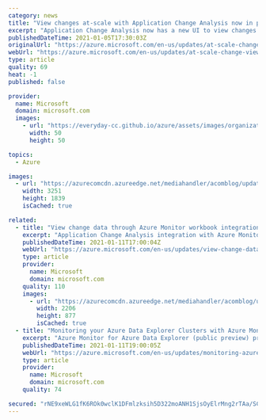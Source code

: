 ```yaml
---
category: news
title: "View changes at-scale with Application Change Analysis now in public preview"
excerpt: "Application Change Analysis now has a new UI to view changes in all resources under selected subscriptions, without 10 rows per page limitation. Check it out and monitor your Azure resources at-scale."
publishedDateTime: 2021-01-05T17:30:03Z
originalUrl: "https://azure.microsoft.com/en-us/updates/at-scale-change-view/"
webUrl: "https://azure.microsoft.com/en-us/updates/at-scale-change-view/"
type: article
quality: 69
heat: -1
published: false

provider:
  name: Microsoft
  domain: microsoft.com
  images:
    - url: "https://everyday-cc.github.io/azure/assets/images/organizations/microsoft.com-50x50.jpg"
      width: 50
      height: 50

topics:
  - Azure

images:
  - url: "https://azurecomcdn.azureedge.net/mediahandler/acomblog/updates/UpdatesV2/blog/b7c71447-0728-4664-8602-9c920831cb8c.png"
    width: 3251
    height: 1839
    isCached: true

related:
  - title: "View change data through Azure Monitor workbook integration with Application Change Analysis"
    excerpt: "Application Change Analysis integration with Azure Monitor workbook is now in public preview"
    publishedDateTime: 2021-01-11T17:00:04Z
    webUrl: "https://azure.microsoft.com/en-us/updates/view-change-data-through-azure-monitor-workbook-integration-with-application-change-analysis/"
    type: article
    provider:
      name: Microsoft
      domain: microsoft.com
    quality: 110
    images:
      - url: "https://azurecomcdn.azureedge.net/mediahandler/acomblog/updates/UpdatesV2/blog/d0241d2b-e8d1-4042-adc0-9c277d2b705b.png"
        width: 2206
        height: 877
        isCached: true
  - title: "Monitoring your Azure Data Explorer Clusters with Azure Monitor (Insights) - public preview"
    excerpt: "Azure Monitor for Azure Data Explorer (public preview) provides comprehensive monitoring of your Azure Data Explorer clusters by delivering a unified view of the performance, operations, and usage."
    publishedDateTime: 2021-01-11T19:00:05Z
    webUrl: "https://azure.microsoft.com/en-us/updates/monitoring-azure-data-explorer-clusters-with-azure-monitor/"
    type: article
    provider:
      name: Microsoft
      domain: microsoft.com
    quality: 74

secured: "rNE9xeWLG1fK6ROk0wclK1DFmlzksih5D322moANH1SjsOyElrMng2rTAa/SC2us9tjDhRDsBTlD0RvMxluSAQHJ5n8CN3dyzpUixLjXbfyOhsm0lvvzdLNdfY9PN2+3/6YeiC22fVBt/ryJM3K4Fjgh0o+cmNVEahu6NIjfVkLXUUahm/rsnkxXSa6gYfQ9W0q+fzmTC3WMhqNcREDqZieYqACyF7BsBXgF+/igiYf3MlO9iMVIvB2SgZWYxhiiVtMgOLJwxjASR5Nr98rjpipvzeW2yzLNJsSr3nui5iS+E1kmDUpDAy7Uxrhkj5ejZNT2A3tIFCORzPykQ7JIvWlfbkGhD7MsnT7raX03h5Y=;yQnKkp+GSHjtGe2GtpAVLg=="
---
```


